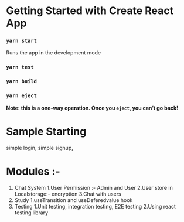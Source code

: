 # Getting Started with Create React App
### `yarn start`
Runs the app in the development mode
### `yarn test`
### `yarn build`
### `yarn eject`
**Note: this is a one-way operation. Once you `eject`, you can’t go back!**

# Sample Starting
simple login,
simple signup,

# Modules :- 
1. Chat System 
    1.User Permission :- Admin and User 
    2.User store in Localstorage:- encryption
    3.Chat with users
2. Study 
    1.useTransition and useDeferedvalue hook
3. Testing
    1.Unit testing, integration testing, E2E testing
    2.Using react testing library